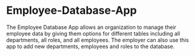 # Employee-Database-App
The Employee Database App allows an organization to manage their employee data by giving them options for different tables including all departments, all roles, and all employees. The employer can also use this app to add new departments, employees and roles to the database.
